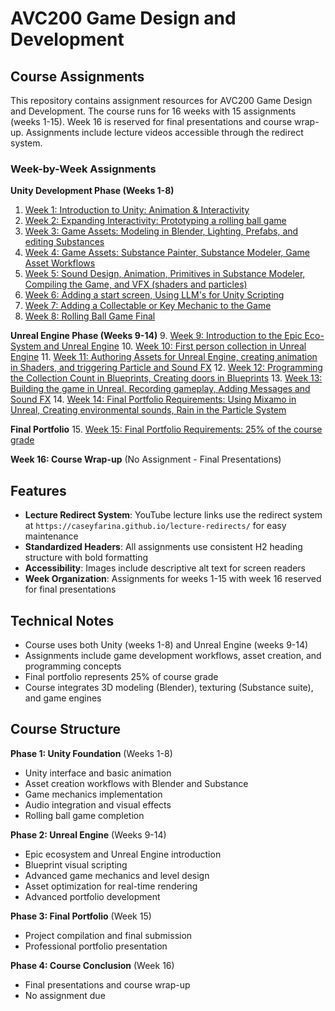 # AVC200 Game Design and Development

## Course Assignments

This repository contains assignment resources for AVC200 Game Design and Development. The course runs for 16 weeks with 15 assignments (weeks 1-15). Week 16 is reserved for final presentations and course wrap-up. Assignments include lecture videos accessible through the redirect system.

### Week-by-Week Assignments

**Unity Development Phase (Weeks 1-8)**
1. [Week 1: Introduction to Unity: Animation & Interactivity](assignments/week_1_introduction_to_unity_animation_interactivity.html)
2. [Week 2: Expanding Interactivity: Prototyping a rolling ball game](assignments/week_2_expanding_interactivity_prototyping_a_rolling_ball_game.html)
3. [Week 3: Game Assets: Modeling in Blender, Lighting, Prefabs, and editing Substances](assignments/week_3_game_assets_modeling_in_blender_lighting_prefabs_and_editing_substances.html)
4. [Week 4: Game Assets: Substance Painter, Substance Modeler, Game Asset Workflows](assignments/week_4_game_assets_substance_painter_substance_modeler_game_asset_workflows.html)
5. [Week 5: Sound Design, Animation, Primitives in Substance Modeler, Compiling the Game, and VFX (shaders and particles)](assignments/week_5_sound_design_animation_primitives_in_substance_modeler_compiling_the_game_and_vfx_shaders_and_particles.html)
6. [Week 6: Adding a start screen, Using LLM's for Unity Scripting](assignments/week_6_adding_a_start_screen_using_llms_for_unity_scripting.html)
7. [Week 7: Adding a Collectable or Key Mechanic to the Game](assignments/week_7_adding_a_collectable_or_key_mechanic_to_the_game.html)
8. [Week 8: Rolling Ball Game Final](assignments/week_8_rolling_ball_game_final.html)

**Unreal Engine Phase (Weeks 9-14)**
9. [Week 9: Introduction to the Epic Eco-System and Unreal Engine](assignments/week_9_introduction_to_the_epic_eco_system_and_unreal_engine.html)
10. [Week 10: First person collection in Unreal Engine](assignments/week_10_first_person_collection_in_unreal_engine.html)
11. [Week 11: Authoring Assets for Unreal Engine, creating animation in Shaders, and triggering Particle and Sound FX](assignments/week_11_authoring_assets_for_unreal_engine_creating_animation_in_shaders_and_triggering_particle_and_sound_fx.html)
12. [Week 12: Programming the Collection Count in Blueprints, Creating doors in Blueprints](assignments/week_12_programming_the_collection_count_in_blueprints_creating_doors_in_blueprints.html)
13. [Week 13: Building the game in Unreal, Recording gameplay, Adding Messages and Sound FX](assignments/week_13_building_the_game_in_unreal_recording_gameplay_adding_messages_and_sound_fx_.html)
14. [Week 14: Final Portfolio Requirements: Using Mixamo in Unreal, Creating environmental sounds, Rain in the Particle System](assignments/week_14_final_portfolio_requirements_using_mixamo_in_unreal_creating_environmental_sounds_rain_in_the_particle_system.html)

**Final Portfolio**
15. [Week 15: Final Portfolio Requirements: 25% of the course grade](assignments/week_15_final_portfolio_requirements_25_of_the_course_grade_final_submission.html)

**Week 16: Course Wrap-up** (No Assignment - Final Presentations)

## Features

- **Lecture Redirect System**: YouTube lecture links use the redirect system at `https://caseyfarina.github.io/lecture-redirects/` for easy maintenance
- **Standardized Headers**: All assignments use consistent H2 heading structure with bold formatting
- **Accessibility**: Images include descriptive alt text for screen readers
- **Week Organization**: Assignments for weeks 1-15 with week 16 reserved for final presentations

## Technical Notes

- Course uses both Unity (weeks 1-8) and Unreal Engine (weeks 9-14)
- Assignments include game development workflows, asset creation, and programming concepts
- Final portfolio represents 25% of course grade
- Course integrates 3D modeling (Blender), texturing (Substance suite), and game engines

## Course Structure

**Phase 1: Unity Foundation** (Weeks 1-8)
- Unity interface and basic animation
- Asset creation workflows with Blender and Substance
- Game mechanics implementation
- Audio integration and visual effects
- Rolling ball game completion

**Phase 2: Unreal Engine** (Weeks 9-14)  
- Epic ecosystem and Unreal Engine introduction
- Blueprint visual scripting
- Advanced game mechanics and level design
- Asset optimization for real-time rendering
- Advanced portfolio development

**Phase 3: Final Portfolio** (Week 15)
- Project compilation and final submission
- Professional portfolio presentation

**Phase 4: Course Conclusion** (Week 16)
- Final presentations and course wrap-up
- No assignment due
